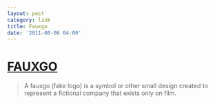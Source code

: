 ```yaml
---
layout:	post
category: link
title: Fauxgo
date: '2011-08-06 04:00'
---
```


#	[FAUXGO][]

>	A fauxgo (fake logo) is a symbol or other small design created to represent a fictional company that exists only on film.

[Fauxgo]: http://fauxgo.com/
	"Fauxgo"

